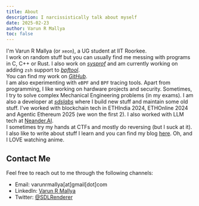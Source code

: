 ```yaml
---
title: About
description: I narcissistically talk about myself
date: 2025-02-23
author: Varun R Mallya
toc: false
---
```


I'm Varun R Mallya (or `xeon`), a UG student at IIT Roorkee.  
I work on random stuff but you can usually find me messing with programs in C, C++ or Rust. I also work on [*sysprof*](https://gitlab.gnome.org/GNOME/sysprof) and am currently working on adding `zsh` support to [*bpftool*](https://github.com/libbpf/bpftool).  
You can find my work on [*GitHub*](https://github.com/varun-r-mallya).  
I am also experimenting with `eBPF` and `BPF` tracing tools.
Apart from programming, I like working on hardware projects and security. Sometimes, I try to solve complex Mechanical Engineering problems (in my exams). 
I am also a developer at [*sdslabs*](https://sdslabs.co) where I build new stuff and maintain some old stuff. I've worked with blockchain tech in ETHIndia 2024, ETHOnline 2024 and Agentic Ethereum 2025 (we won the first 2). I also worked with LLM tech at [Neander.AI](https://neander.ai).  
I sometimes try my hands at CTFs and mostly do reversing (but I suck at it).  
I also like to write about stuff I learn and you can find my blog [here](/posts/).
Oh, and I LOVE watching anime.

## Contact Me
Feel free to reach out to me through the following channels:

- Email: varunrmallya[at]gmail[dot]com
- LinkedIn: [Varun R Mallya](https://www.linkedin.com/in/varun-r-mallya/)
- Twitter: [@SDLRenderer](https://x.com/SDLRenderer)
